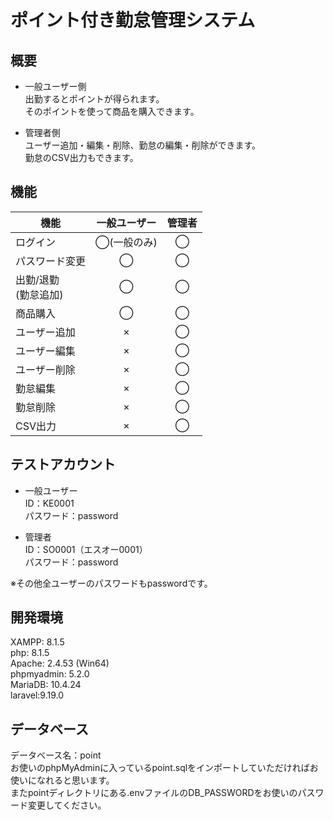 # ポイント付き勤怠管理システム

## 概要
* 一般ユーザー側  
出勤するとポイントが得られます。  
そのポイントを使って商品を購入できます。  

* 管理者側  
ユーザー追加・編集・削除、勤怠の編集・削除ができます。  
勤怠のCSV出力もできます。  

## 機能
|機能|一般ユーザー|管理者|
|----|:----:|:----:| 
|ログイン|◯(一般のみ)|◯|
|パスワード変更|◯|◯|
|出勤/退勤 <br> (勤怠追加)|◯|◯|
|商品購入|◯|◯|
|ユーザー追加|×|◯|
|ユーザー編集|×|◯|
|ユーザー削除|×|◯|
|勤怠編集|×|◯|
|勤怠削除|×|◯|
|CSV出力|×|◯|

## テストアカウント
* 一般ユーザー  
ID：KE0001  
パスワード：password  

* 管理者  
ID：SO0001（エスオー0001）  
パスワード：password  

※その他全ユーザーのパスワードもpasswordです。

## 開発環境
XAMPP: 8.1.5  
php: 8.1.5  
Apache: 2.4.53 (Win64)  
phpmyadmin: 5.2.0  
MariaDB: 10.4.24  
laravel:9.19.0  

## データベース
データベース名：point  
お使いのphpMyAdminに入っているpoint.sqlをインポートしていただければお使いになれると思います。  
またpointディレクトリにある.envファイルのDB_PASSWORDをお使いのパスワード変更してください。  
